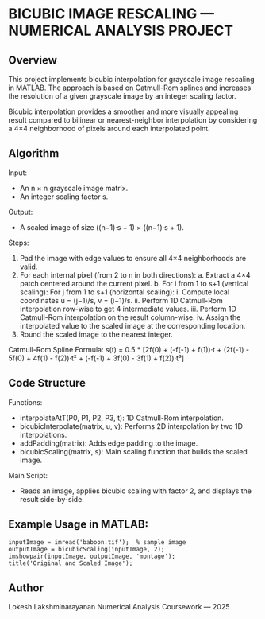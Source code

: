 
BICUBIC IMAGE RESCALING — NUMERICAL ANALYSIS PROJECT
====================================================

Overview
--------
This project implements bicubic interpolation for grayscale image rescaling in MATLAB.
The approach is based on Catmull-Rom splines and increases the resolution of a given
grayscale image by an integer scaling factor.

Bicubic interpolation provides a smoother and more visually appealing result compared
to bilinear or nearest-neighbor interpolation by considering a 4×4 neighborhood of
pixels around each interpolated point.

Algorithm
---------

Input:
- An n × n grayscale image matrix.
- An integer scaling factor s.

Output:
- A scaled image of size ((n−1)·s + 1) × ((n−1)·s + 1).

Steps:
1. Pad the image with edge values to ensure all 4×4 neighborhoods are valid.
2. For each internal pixel (from 2 to n in both directions):
    a. Extract a 4×4 patch centered around the current pixel.
    b. For i from 1 to s+1 (vertical scaling):
        For j from 1 to s+1 (horizontal scaling):
            i. Compute local coordinates u = (j−1)/s, v = (i−1)/s.
            ii. Perform 1D Catmull-Rom interpolation row-wise to get 4 intermediate values.
            iii. Perform 1D Catmull-Rom interpolation on the result column-wise.
            iv. Assign the interpolated value to the scaled image at the corresponding location.
3. Round the scaled image to the nearest integer.

Catmull-Rom Spline Formula:
s(t) = 0.5 * [2f(0) + (-f(-1) + f(1))·t +
              (2f(-1) - 5f(0) + 4f(1) - f(2))·t² +
              (-f(-1) + 3f(0) - 3f(1) + f(2))·t³]

Code Structure
--------------

Functions:
- interpolateAtT(P0, P1, P2, P3, t): 1D Catmull-Rom interpolation.
- bicubicInterpolate(matrix, u, v): Performs 2D interpolation by two 1D interpolations.
- addPadding(matrix): Adds edge padding to the image.
- bicubicScaling(matrix, s): Main scaling function that builds the scaled image.

Main Script:
- Reads an image, applies bicubic scaling with factor 2, and displays the result side-by-side.

Example Usage in MATLAB:
-------------------------

    inputImage = imread('baboon.tif');  % sample image
    outputImage = bicubicScaling(inputImage, 2);
    imshowpair(inputImage, outputImage, 'montage');
    title('Original and Scaled Image');

Author
------
Lokesh Lakshminarayanan
Numerical Analysis Coursework — 2025

